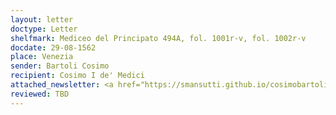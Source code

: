 ```yaml
---
layout: letter
doctype: Letter
shelfmark: Mediceo del Principato 494A, fol. 1001r-v, fol. 1002r-v
docdate: 29-08-1562
place: Venezia
sender: Bartoli Cosimo
recipient: Cosimo I de' Medici
attached_newsletter: <a href="https://smansutti.github.io/cosimobartoli/texts/3079_014/">3079_014</a>
reviewed: TBD
---
```


